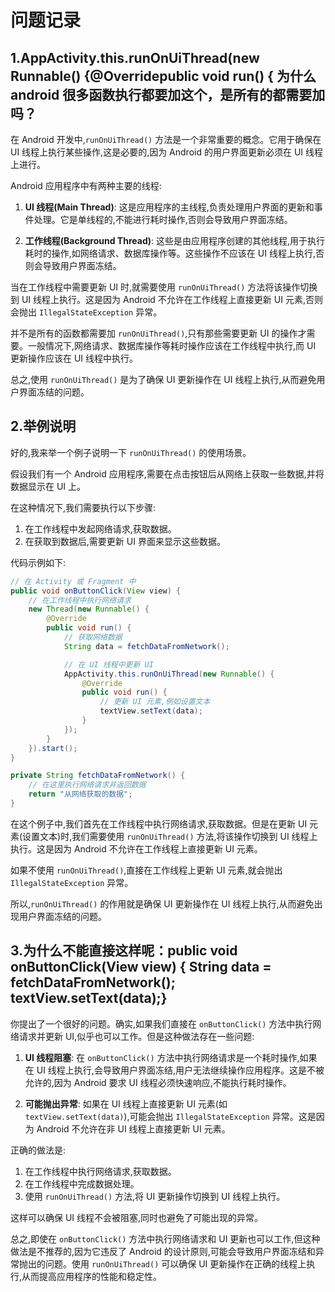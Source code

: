 
# 问题记录

## 1.AppActivity.this.runOnUiThread(new Runnable() {@Overridepublic void run() { 为什么android 很多函数执行都要加这个，是所有的都需要加吗？
在 Android 开发中,`runOnUiThread()` 方法是一个非常重要的概念。它用于确保在 UI 线程上执行某些操作,这是必要的,因为 Android 的用户界面更新必须在 UI 线程上进行。

Android 应用程序中有两种主要的线程:

1. **UI 线程(Main Thread)**: 这是应用程序的主线程,负责处理用户界面的更新和事件处理。它是单线程的,不能进行耗时操作,否则会导致用户界面冻结。

2. **工作线程(Background Thread)**: 这些是由应用程序创建的其他线程,用于执行耗时的操作,如网络请求、数据库操作等。这些操作不应该在 UI 线程上执行,否则会导致用户界面冻结。

当在工作线程中需要更新 UI 时,就需要使用 `runOnUiThread()` 方法将该操作切换到 UI 线程上执行。这是因为 Android 不允许在工作线程上直接更新 UI 元素,否则会抛出 `IllegalStateException` 异常。

并不是所有的函数都需要加 `runOnUiThread()`,只有那些需要更新 UI 的操作才需要。一般情况下,网络请求、数据库操作等耗时操作应该在工作线程中执行,而 UI 更新操作应该在 UI 线程中执行。

总之,使用 `runOnUiThread()` 是为了确保 UI 更新操作在 UI 线程上执行,从而避免用户界面冻结的问题。


## 2.举例说明
好的,我来举一个例子说明一下 `runOnUiThread()` 的使用场景。

假设我们有一个 Android 应用程序,需要在点击按钮后从网络上获取一些数据,并将数据显示在 UI 上。

在这种情况下,我们需要执行以下步骤:

1. 在工作线程中发起网络请求,获取数据。
2. 在获取到数据后,需要更新 UI 界面来显示这些数据。

代码示例如下:

```java
// 在 Activity 或 Fragment 中
public void onButtonClick(View view) {
    // 在工作线程中执行网络请求
    new Thread(new Runnable() {
        @Override
        public void run() {
            // 获取网络数据
            String data = fetchDataFromNetwork();

            // 在 UI 线程中更新 UI
            AppActivity.this.runOnUiThread(new Runnable() {
                @Override
                public void run() {
                    // 更新 UI 元素,例如设置文本
                    textView.setText(data);
                }
            });
        }
    }).start();
}

private String fetchDataFromNetwork() {
    // 在这里执行网络请求并返回数据
    return "从网络获取的数据";
}
```

在这个例子中,我们首先在工作线程中执行网络请求,获取数据。但是在更新 UI 元素(设置文本)时,我们需要使用 `runOnUiThread()` 方法,将该操作切换到 UI 线程上执行。这是因为 Android 不允许在工作线程上直接更新 UI 元素。

如果不使用 `runOnUiThread()`,直接在工作线程上更新 UI 元素,就会抛出 `IllegalStateException` 异常。

所以,`runOnUiThread()` 的作用就是确保 UI 更新操作在 UI 线程上执行,从而避免出现用户界面冻结的问题。


## 3.为什么不能直接这样呢：public void onButtonClick(View view) { String data = fetchDataFromNetwork(); textView.setText(data);}

你提出了一个很好的问题。确实,如果我们直接在 `onButtonClick()` 方法中执行网络请求并更新 UI,似乎也可以工作。但是这种做法存在一些问题:

1. **UI 线程阻塞**: 在 `onButtonClick()` 方法中执行网络请求是一个耗时操作,如果在 UI 线程上执行,会导致用户界面冻结,用户无法继续操作应用程序。这是不被允许的,因为 Android 要求 UI 线程必须快速响应,不能执行耗时操作。

2. **可能抛出异常**: 如果在 UI 线程上直接更新 UI 元素(如 `textView.setText(data)`),可能会抛出 `IllegalStateException` 异常。这是因为 Android 不允许在非 UI 线程上直接更新 UI 元素。

正确的做法是:

1. 在工作线程中执行网络请求,获取数据。
2. 在工作线程中完成数据处理。
3. 使用 `runOnUiThread()` 方法,将 UI 更新操作切换到 UI 线程上执行。

这样可以确保 UI 线程不会被阻塞,同时也避免了可能出现的异常。

总之,即使在 `onButtonClick()` 方法中执行网络请求和 UI 更新也可以工作,但这种做法是不推荐的,因为它违反了 Android 的设计原则,可能会导致用户界面冻结和异常抛出的问题。使用 `runOnUiThread()` 可以确保 UI 更新操作在正确的线程上执行,从而提高应用程序的性能和稳定性。